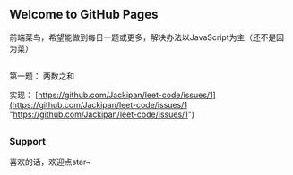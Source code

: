 ## Welcome to GitHub Pages

前端菜鸟，希望能做到每日一题或更多，解决办法以JavaScript为主（还不是因为菜）

##

第一题： 两数之和

实现：   [https://github.com/Jackipan/leet-code/issues/1](https://github.com/Jackipan/leet-code/issues/1 "https://github.com/Jackipan/leet-code/issues/1")

##

### Support

喜欢的话，欢迎点star~
